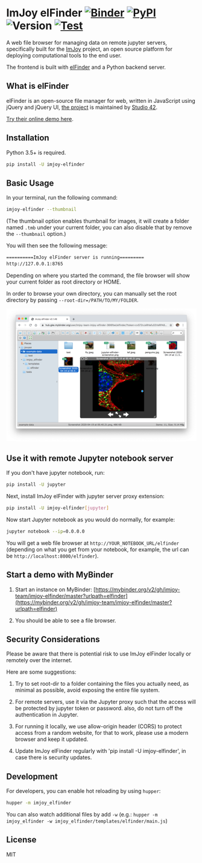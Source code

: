 # ImJoy elFinder [![Binder](https://mybinder.org/badge_logo.svg)](https://mybinder.org/v2/gh/imjoy-team/imjoy-elfinder/master?urlpath=elfinder) [![PyPI](https://img.shields.io/pypi/v/imjoy-elfinder.svg?style=popout)](https://pypi.org/project/imjoy-elfinder/) ![Version](https://img.shields.io/badge/dynamic/json.svg?color=success&label=latest&prefix=v&query=version&url=https://raw.githubusercontent.com/imjoy-team/imjoy-elfinder/master/imjoy_elfinder/VERSION) [![Test](https://github.com/imjoy-team/imjoy-elfinder/workflows/Test/badge.svg)](https://github.com/imjoy-team/imjoy-elfinder/actions)

A web file browser for managing data on remote jupyter servers, specifically built for the [ImJoy](https://imjoy.io) project, an open source platform for deploying computational tools to the end user.

The frontend is built with [elFinder](https://github.com/Studio-42/elfinder) and a Python backend server.

## What is elFinder

elFinder is an open-source file manager for web, written in JavaScript using jQuery and jQuery UI, [the project](https://github.com/Studio-42/elfinder) is maintained by [Studio 42](https://github.com/Studio-42).

[Try their online demo here](https://studio-42.github.io/elFinder/).

## Installation

Python 3.5+ is required.

```sh
pip install -U imjoy-elfinder
```

## Basic Usage

In your terminal, run the following command:

```sh
imjoy-elfinder --thumbnail
```

(The thumbnail option enables thumbnail for images, it will create a folder named `.tmb` under your current folder, you can also disable that by remove the `--thumbnail` option.)

You will then see the following message:

```sh
==========ImJoy elFinder server is running=========
http://127.0.0.1:8765
```

Depending on where you started the command, the file browser will show your current folder as root directory or HOME.

In order to browse your own directory, you can manually set the root directory by passing `--root-dir=/PATH/TO/MY/FOLDER`.

![imjoy-elfinder-screenshot](example-data/imjoy-elfinder-screenshot.png)

## Use it with remote Jupyter notebook server

If you don't have jupyter notebook, run:

```sh
pip install -U jupyter
```

Next, install ImJoy elFinder with jupyter server proxy extension:

```sh
pip install -U imjoy-elfinder[jupyter]
```

Now start Jupyter notebook as you would do normally, for example:

```sh
jupyter notebook --ip=0.0.0.0
```

You will get a web file browser at `http://YOUR_NOTEBOOK_URL/elfinder` (depending on what you get from your notebook, for example, the url can be `http://localhost:8000/elfinder`).

## Start a demo with MyBinder

1. Start an instance on MyBinder: [https://mybinder.org/v2/gh/imjoy-team/imjoy-elfinder/master?urlpath=elfinder](https://mybinder.org/v2/gh/imjoy-team/imjoy-elfinder/master?urlpath=elfinder)

2. You should be able to see a file browser.

## Security Considerations

Please be aware that there is potential risk to use ImJoy elFinder locally or remotely over the internet.

Here are some suggestions:

1. Try to set root-dir to a folder containing the files you actually need, as minimal as possible, avoid exposing the entire file system.

2. For remote servers, use it via the Jupyter proxy such that the access will be protected by jupyter token or password. also, do not turn off the authentication in Jupyter.

3. For running it locally, we use allow-origin header (CORS) to protect access from a random website, for that to work, please use a modern browser and keep it updated.

4. Update ImJoy elFinder regularly with 'pip install -U imjoy-elfinder', in case there is security updates.

## Development
For developers, you can enable hot reloading by using `hupper`:

```bash
hupper -m imjoy_elfinder
```

You can also watch additional files by add `-w` (e.g.: `hupper -m imjoy_elfinder -w imjoy_elfinder/templates/elfinder/main.js`)

## License

MIT
